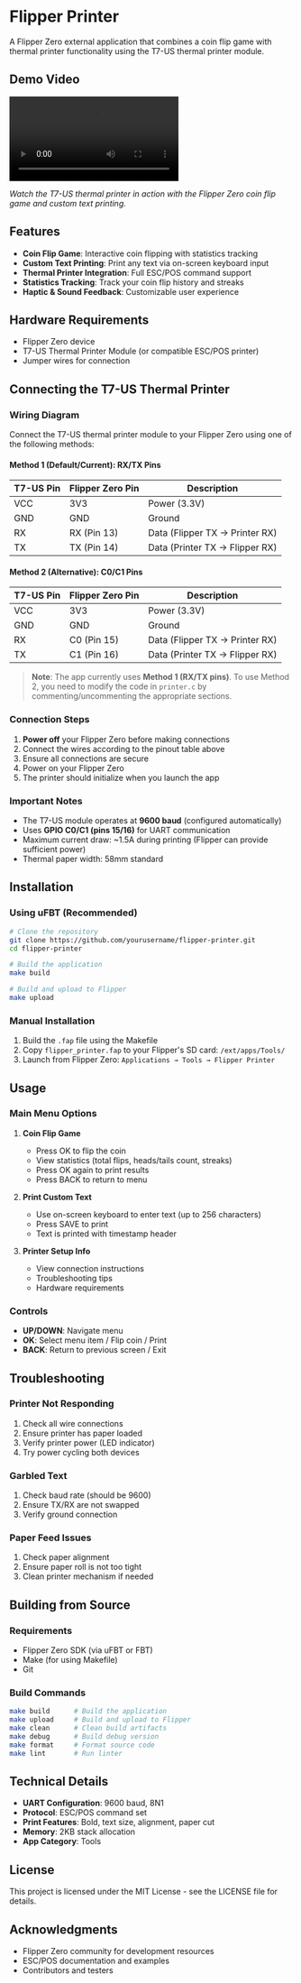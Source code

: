 # Flipper Printer

A Flipper Zero external application that combines a coin flip game with thermal printer functionality using the T7-US thermal printer module.

## Demo Video

![Demo Video](flipper_thermal_printer.mp4)

*Watch the T7-US thermal printer in action with the Flipper Zero coin flip game and custom text printing.*

## Features

- **Coin Flip Game**: Interactive coin flipping with statistics tracking
- **Custom Text Printing**: Print any text via on-screen keyboard input
- **Thermal Printer Integration**: Full ESC/POS command support
- **Statistics Tracking**: Track your coin flip history and streaks
- **Haptic & Sound Feedback**: Customizable user experience

## Hardware Requirements

- Flipper Zero device
- T7-US Thermal Printer Module (or compatible ESC/POS printer)
- Jumper wires for connection

## Connecting the T7-US Thermal Printer

### Wiring Diagram

Connect the T7-US thermal printer module to your Flipper Zero using one of the following methods:

#### Method 1 (Default/Current): RX/TX Pins
| T7-US Pin | Flipper Zero Pin | Description |
|-----------|------------------|-------------|
| VCC       | 3V3              | Power (3.3V) |
| GND       | GND              | Ground |
| RX        | RX (Pin 13)      | Data (Flipper TX → Printer RX) |
| TX        | TX (Pin 14)      | Data (Printer TX → Flipper RX) |

#### Method 2 (Alternative): C0/C1 Pins  
| T7-US Pin | Flipper Zero Pin | Description |
|-----------|------------------|-------------|
| VCC       | 3V3              | Power (3.3V) |
| GND       | GND              | Ground |
| RX        | C0 (Pin 15)      | Data (Flipper TX → Printer RX) |
| TX        | C1 (Pin 16)      | Data (Printer TX → Flipper RX) |

> **Note**: The app currently uses **Method 1 (RX/TX pins)**. To use Method 2, you need to modify the code in `printer.c` by commenting/uncommenting the appropriate sections.

### Connection Steps

1. **Power off** your Flipper Zero before making connections
2. Connect the wires according to the pinout table above
3. Ensure all connections are secure
4. Power on your Flipper Zero
5. The printer should initialize when you launch the app

### Important Notes

- The T7-US module operates at **9600 baud** (configured automatically)
- Uses **GPIO C0/C1 (pins 15/16)** for UART communication
- Maximum current draw: ~1.5A during printing (Flipper can provide sufficient power)
- Thermal paper width: 58mm standard

## Installation

### Using uFBT (Recommended)

```bash
# Clone the repository
git clone https://github.com/yourusername/flipper-printer.git
cd flipper-printer

# Build the application
make build

# Build and upload to Flipper
make upload
```

### Manual Installation

1. Build the `.fap` file using the Makefile
2. Copy `flipper_printer.fap` to your Flipper's SD card: `/ext/apps/Tools/`
3. Launch from Flipper Zero: `Applications → Tools → Flipper Printer`

## Usage

### Main Menu Options

1. **Coin Flip Game**
   - Press OK to flip the coin
   - View statistics (total flips, heads/tails count, streaks)
   - Press OK again to print results
   - Press BACK to return to menu

2. **Print Custom Text**
   - Use on-screen keyboard to enter text (up to 256 characters)
   - Press SAVE to print
   - Text is printed with timestamp header

3. **Printer Setup Info**
   - View connection instructions
   - Troubleshooting tips
   - Hardware requirements

### Controls

- **UP/DOWN**: Navigate menu
- **OK**: Select menu item / Flip coin / Print
- **BACK**: Return to previous screen / Exit

## Troubleshooting

### Printer Not Responding

1. Check all wire connections
2. Ensure printer has paper loaded
3. Verify printer power (LED indicator)
4. Try power cycling both devices

### Garbled Text

1. Check baud rate (should be 9600)
2. Ensure TX/RX are not swapped
3. Verify ground connection

### Paper Feed Issues

1. Check paper alignment
2. Ensure paper roll is not too tight
3. Clean printer mechanism if needed

## Building from Source

### Requirements

- Flipper Zero SDK (via uFBT or FBT)
- Make (for using Makefile)
- Git

### Build Commands

```bash
make build      # Build the application
make upload     # Build and upload to Flipper
make clean      # Clean build artifacts
make debug      # Build debug version
make format     # Format source code
make lint       # Run linter
```

## Technical Details

- **UART Configuration**: 9600 baud, 8N1
- **Protocol**: ESC/POS command set
- **Print Features**: Bold, text size, alignment, paper cut
- **Memory**: 2KB stack allocation
- **App Category**: Tools

## License

This project is licensed under the MIT License - see the LICENSE file for details.

## Acknowledgments

- Flipper Zero community for development resources
- ESC/POS documentation and examples
- Contributors and testers